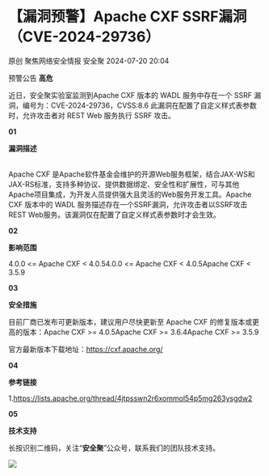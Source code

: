 #  【漏洞预警】Apache CXF SSRF漏洞（CVE-2024-29736）   
原创 聚焦网络安全情报  安全聚   2024-07-20 20:04  
  
预警公告 **高危**  
  
近日，安全聚实验室监测到Apache CXF 版本的 WADL 服务中存在一个 SSRF 漏洞，编号为：CVE-2024-29736，CVSS:8.6 此漏洞在配置了自定义样式表参数时，允许攻击者对 REST Web 服务执行 SSRF 攻击。  
  
  
**01**  
  
**漏洞描述**  
  
  
   
Apache CXF 是Apache软件基金会维护的开源Web服务框架，结合JAX-WS和JAX-RS标准，支持多种协议、提供数据绑定、安全性和扩展性，可与其他Apache项目集成，为开发人员提供强大且灵活的Web服务开发工具。Apache CXF 版本中的 WADL 服务描述存在一个SSRF漏洞，允许攻击者以SSRF攻击REST Web服务。该漏洞仅在配置了自定义样式表参数时才会生效。  
  
**02**  
  
**影响范围**  
  
4.0.0 <= Apache CXF < 4.0.54.0.0 <= Apache CXF < 4.0.5Apache CXF < 3.5.9  
  
**03**  
  
**安全措施**  
  
  
目前厂商已发布可更新版本，建议用户尽快更新至 Apache CXF 的修复版本或更高的版本：Apache CXF >= 4.0.5Apache CXF >= 3.6.4Apache CXF >= 3.5.9  
  
官方最新版本下载地址：https://cxf.apache.org/  
  
**04**  
  
**参考链接**  
  
  
1.https://lists.apache.org/thread/4jtpsswn2r6xommol54p5mg263ysgdw2  
  
**05**  
  
**技术支持**  
  
  
长按识别二维码，关注“**安全聚**”公众号，联系我们的团队技术支持。  
  
![](https://mmbiz.qpic.cn/sz_mmbiz_jpg/Icw1mW4eH3f0EPFicEDoJgTxOg248sjyFribLQXHTQsQCnIpRGg4OgIoF6MxfibpiaOK7aZXgNejnNKMlWSg9pecaw/640?wx_fmt=jpeg&from=appmsg "")  
  
  
  
  
  
